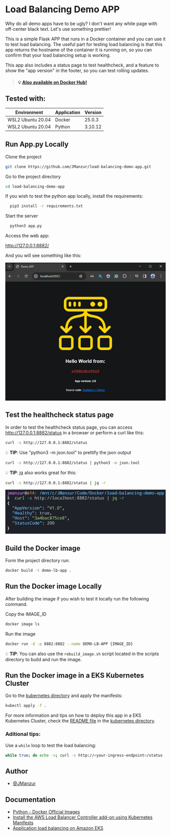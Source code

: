 # Load Balancing Demo APP

Why do all demo apps have to be ugly? I don't want any white page with off-center black text. Let's use something prettier!

This is a simple Flask APP that runs in a Docker container and you can use it to test load balancing. The useful part for testing load balancing is that this app returns the hostname of the container it is running on, so you can confirm that your load balancing setup is working.

This app also includes a status page to test healthcheck, and a feature to show the "app version" in the footer, so you can test rolling updates.

> #### :bulb: [Also available on Docker Hub!](https://hub.docker.com/r/jmanzur/demo-lb-app)


## Tested with: 

| Environment | Application | Version  |
| ----------------- |-----------|---------|
| WSL2 Ubuntu 20.04 | Docker | 25.0.3  |
| WSL2 Ubuntu 20.04 | Python | 3.10.12 |

## Run App.py Locally

Clone the project

```bash
git clone https://github.com/JManzur/load-balancing-demo-app.git
```

Go to the project directory

```bash
cd load-balancing-demo-app
```

If you wish to test the python app locally, install the requirements:

```bash
  pip3 install -r requirements.txt
```

Start the server

```bash
  python3 app.py
```

Access the web app:

http://127.0.0.1:8882/

And you will see something like this:

![App Screenshot](./images/lb_demo_app.png)

## Test the healthcheck status page

In order to test the healthcheck status page, you can access http://127.0.0.1:8882/status in a browser or perform a curl like this:

```bash
curl -s http://127.0.0.1:8882/status
```

:bulb: **TIP**: Use "python3 -m json.tool" to prettify the json output

```bash
curl -s http://127.0.0.1:8882/status | python3 -m json.tool
```

:bulb: **TIP**: [jq](https://jqlang.github.io/jq/download/) also works great for this:

```bash
curl -s http://127.0.0.1:8882/status | jq -r
```
![App Screenshot](./images/lb_demo_app_status.png)

## Build the Docker image 

Form the project directory run:

```bash
docker build -t demo-lb-app .
```

## Run the Docker image Locally

After building the image if you wish to test it locally run the following command.

Copy the IMAGE_ID
```bash
docker image ls
```

Run the image
```bash
docker run -d -p 8882:8882 --name DEMO-LB-APP {IMAGE_ID}
```

:bulb: **TIP**: You can also use the `rebuild_image.sh` script located in the scripts directory to build and run the image.

## Run the Docker image in a EKS Kubernetes Cluster

Go to the [kubernetes directory](./kubernetes) and apply the manifests:

```bash
kubectl apply -f .
```

For more information and tips on how to deploy this app in a EKS Kubernetes Cluster, check the [README file](./kubernetes/README.md) in the [kubernetes directory](./kubernetes).

### Aditional tips:

Use a `while` loop to test the load balancing:

```bash
while true; do echo -n; curl -s http://<your-ingress-endpoint>/status | jq -r; sleep 1; done
```

## Author

- [@JManzur](https://jmanzur.com)

## Documentation

- [Python - Docker Official Images](https://hub.docker.com/_/python)
- [Install the AWS Load Balancer Controller add-on using Kubernetes Manifests](https://docs.aws.amazon.com/eks/latest/userguide/lbc-manifest.html)
- [Application load balancing on Amazon EKS](https://docs.aws.amazon.com/eks/latest/userguide/alb-ingress.html)